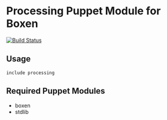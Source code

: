 # Processing Puppet Module for Boxen

[![Build Status](https://travis-ci.org/boxen/puppet-processing.png?branch=master)](https://travis-ci.org/boxen/puppet-processing)

## Usage

```puppet
include processing
```

## Required Puppet Modules

* boxen
* stdlib
